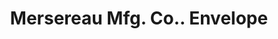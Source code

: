 ---
doi: 10.7916/D8T4556H
date_other: '1894'
date_other_textual: '1894'
form: printed ephemera
genre:
- Envelopes
name:
- Mersereau Mfg. Co.
object_in_context_url: https://biggert.cul.columbia.edu/items/view/ave_biggert_00860
subject_hierarchical_geographic:
- New York, New York, United States
subject_name:
- Mersereau Mfg. Co.
title: Mersereau Mfg. Co.. Envelope
sort_title: Mersereau Mfg. Co.. Envelope
call_number: ave_biggert_00860
coordinates:
- 40.69277777777778,-73.99027777777778
pid: ave_biggert_00860
identifiers: ave_biggert_00860
permalink: /biggert/ave_biggert_00860/
layout: iiif-image-page
---